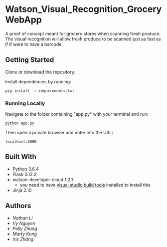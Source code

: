 # Watson_Visual_Recognition_GroceryWebApp

A proof of concept meant for grocery stores when scanning fresh produce. The
visual recognition will allow fresh produce to be scanned just as fast as if
if were to have a barcode.

## Getting Started
Clone or download the repository. 

Install dependences by running:
```
pip install -r requirements.txt
```

### Running Locally
Navigate to the folder containing "app.py" with your terminal and run:
```
python app.py
```
Then open a private browser and enter into the URL:
```
localhost:5000
```
## Built With

* Python 3.6.4
* Flask 0.12.2
* watson-developer-cloud 1.2.1
    * you need to have [visual studio build tools](http://landinghub.visualstudio.com/visual-cpp-build-tools) installed to install this
* Jinja 2.10


## Authors

* *Nathan Li*
* *Vy Nguyen*
* *Polly Zhang*
* *Marty Kang*
* *Iris Zhang*
